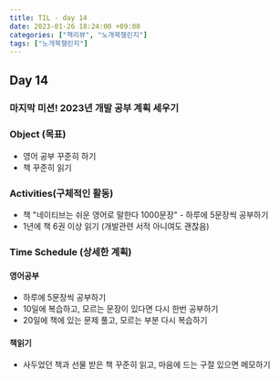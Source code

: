 ```yaml
---
title: TIL - day 14
date: 2023-01-26 18:24:00 +09:00
categories: ["책리뷰", "노개북챌린지"]
tags: ["노개북챌린지"]
---
```


## Day 14

### 마지막 미션! 2023년 개발 공부 계획 세우기

### Object (목표)

- 영어 공부 꾸준히 하기
- 책 꾸준히 읽기

### Activities(구체적인 활동)

- 책 "네이티브는 쉬운 영어로 말한다 1000문장" - 하루에 5문장씩 공부하기
- 1년에 책 6권 이상 읽기 (개발관련 서적 아니여도 괜찮음)

### Time Schedule (상세한 계획)

#### 영어공부

- 하루에 5문장씩 공부하기
- 10일에 복습하고, 모르는 문장이 있다면 다시 한번 공부하기
- 20일에 책에 있는 문제 풀고, 모르는 부분 다시 복습하기

#### 책읽기

- 사두었던 책과 선물 받은 책 꾸준히 읽고, 마음에 드는 구절 있으면 메모하기
